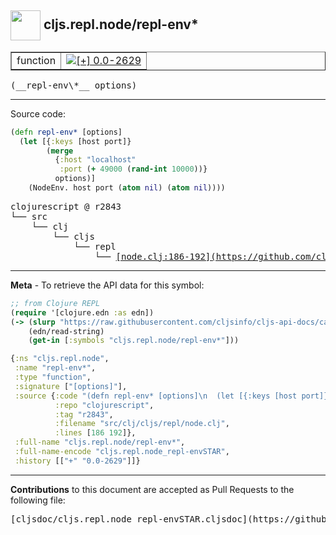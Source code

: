 ## <img width="48px" valign="middle" src="http://i.imgur.com/Hi20huC.png"> cljs.repl.node/repl-env\*

 <table border="1">
<tr>

<td>function</td>
<td><a href="https://github.com/cljsinfo/cljs-api-docs/tree/0.0-2629"><img valign="middle" alt="[+] 0.0-2629" src="https://img.shields.io/badge/+-0.0--2629-lightgrey.svg"></a> </td>
</tr>
</table>

 <samp>
(__repl-env\*__ options)<br>
</samp>

---





Source code:

```clj
(defn repl-env* [options]
  (let [{:keys [host port]}
        (merge
          {:host "localhost"
           :port (+ 49000 (rand-int 10000))}
          options)]
    (NodeEnv. host port (atom nil) (atom nil))))
```

 <pre>
clojurescript @ r2843
└── src
    └── clj
        └── cljs
            └── repl
                └── <ins>[node.clj:186-192](https://github.com/clojure/clojurescript/blob/r2843/src/clj/cljs/repl/node.clj#L186-L192)</ins>
</pre>


---

__Meta__ - To retrieve the API data for this symbol:

```clj
;; from Clojure REPL
(require '[clojure.edn :as edn])
(-> (slurp "https://raw.githubusercontent.com/cljsinfo/cljs-api-docs/catalog/cljs-api.edn")
    (edn/read-string)
    (get-in [:symbols "cljs.repl.node/repl-env*"]))
```

```clj
{:ns "cljs.repl.node",
 :name "repl-env*",
 :type "function",
 :signature ["[options]"],
 :source {:code "(defn repl-env* [options]\n  (let [{:keys [host port]}\n        (merge\n          {:host \"localhost\"\n           :port (+ 49000 (rand-int 10000))}\n          options)]\n    (NodeEnv. host port (atom nil) (atom nil))))",
          :repo "clojurescript",
          :tag "r2843",
          :filename "src/clj/cljs/repl/node.clj",
          :lines [186 192]},
 :full-name "cljs.repl.node/repl-env*",
 :full-name-encode "cljs.repl.node_repl-envSTAR",
 :history [["+" "0.0-2629"]]}

```

---

__Contributions__ to this document are accepted as Pull Requests to the following file:

 <pre>
[cljsdoc/cljs.repl.node_repl-envSTAR.cljsdoc](https://github.com/cljsinfo/cljs-api-docs/blob/master/cljsdoc/cljs.repl.node_repl-envSTAR.cljsdoc)
</pre>

